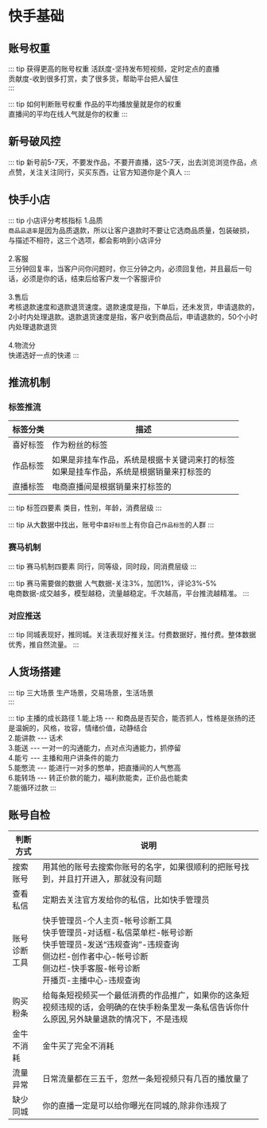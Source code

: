 # 快手基础


## 账号权重


::: tip 获得更高的账号权重
活跃度-坚持发布短视频，定时定点的直播<br/>
贡献度-收到很多打赏，卖了很多货，帮助平台把人留住<br/>
:::

::: tip 如何判断账号权重
作品的平均播放量就是你的权重<br/>
直播间的平均在线人气就是你的权重
:::

## 新号破风控

::: tip
新号前5-7天，不要发作品，不要开直播，这5-7天，出去浏览浏览作品，点点赞，关注关注同行，买买东西，让官方知道你是个真人
:::

## 快手小店

::: tip 小店评分考核指标
1.品质<br/>
`商品品退率`是因为品质退款，所以让客户退款时不要让它选商品质量，包装破损，与描述不相符，这三个选项，都会影响到小店评分<br/>
<br/>
2.客服<br/>
三分钟回复率，当客户问你问题时，你三分钟之内，必须回复他，并且最后一句话，必须是你的话，结束后给客户发一个客服评价<br/>
<br/>
3.售后<br/>
考核退款速度和退款退货速度。退款速度是指，下单后，还未发货，申请退款的，2小时内处理退款。退款退货速度是指，客户收到商品后，申请退款的，50个小时内处理退款退货<br/>
<br/>
4.物流分<br/>
快递选好一点的快递
:::

## 推流机制

### 标签推流

| 标签分类 | 描述|
| ---- | --- |
| 喜好标签 |  作为粉丝的标签 |
| 作品标签 | 如果是非挂车作品，系统是根据卡关键词来打的标签<br/> 如果是挂车作品，系统是根据销量来打标签的|
| 直播标签 | 电商直播间是根据销量来打标签的 |

::: tip 标签四要素
类目，性别，年龄，消费层级
:::

::: tip 
从大数据中找出，账号中`喜好标签`上有你自己`作品标签`的人群
:::

### 赛马机制

::: tip 赛马机制四要素
同行，同等级，同时段，同消费层级
:::

::: tip 赛马需要做的数据
人气数据-关注3%，加团1%，评论3%-5%<br/>
电商数据-成交越多，模型越稳，流量越稳定。千次越高，平台推流越精准。
:::

### 对应推送

::: tip 
同城表现好，推同城。关注表现好推关注。付费数据好，推付费。整体数据优秀，推自然流量。
:::

## 人货场搭建

::: tip 三大场景
生产场景，交易场景，生活场景<br/>
:::

::: tip 主播的成长路径
1.能上场 --- 和商品是否契合，能否抓人，性格是张扬的还是温婉的，风格，妆容，情绪价值，动静结合<br/>
2.能讲款 --- 话术<br/>
3.能送 --- 一对一的沟通能力，点对点沟通能力，抓停留<br/>
4.能亏 --- 主播和用户讲条件的能力<br/>
5.能憋流 --- 能进行一对多的憋单，把直播间的人气憋高<br/>
6.能转场 ---  转正价款的能力，福利款能卖，正价品也能卖<br/>
7.能循环过款
:::





## 账号自检 

| 判断方式 | 说明 |
| ---- | ---- |
| 搜索账号| 用其他的账号去搜索你账号的名字，如果很顺利的把账号找到，并且打开进入，那就没有问题|
| 查看私信 | 定期去关注官方发给你的私信，比如快手管理员 |
| 账号诊断工具 | 快手管理员-个人主页-帐号诊断工具<br/>快手管理员-对话框-私信菜单栏-帐号诊断<br/>快手管理员-发送“违规查询”-违规查询 <br/>侧边栏-创作者中心-帐号诊断<br/>侧边栏-快手客服-帐号诊断<br/>开播页-主播中心-违规查询|
| 购买粉条 | 给每条短视频买一个最低消费的作品推广，如果你的这条短视频违规的话，会明确的在快手粉条里发一条私信告诉你什么原因,另外缺量退款的情况下，不是违规|
| 金牛不消耗 | 金牛买了完全不消耗|
| 流量异常| 日常流量都在三五千，忽然一条短视频只有几百的播放量了 |
| 缺少同城| 你的直播一定是可以给你曝光在同城的,除非你违规了|


